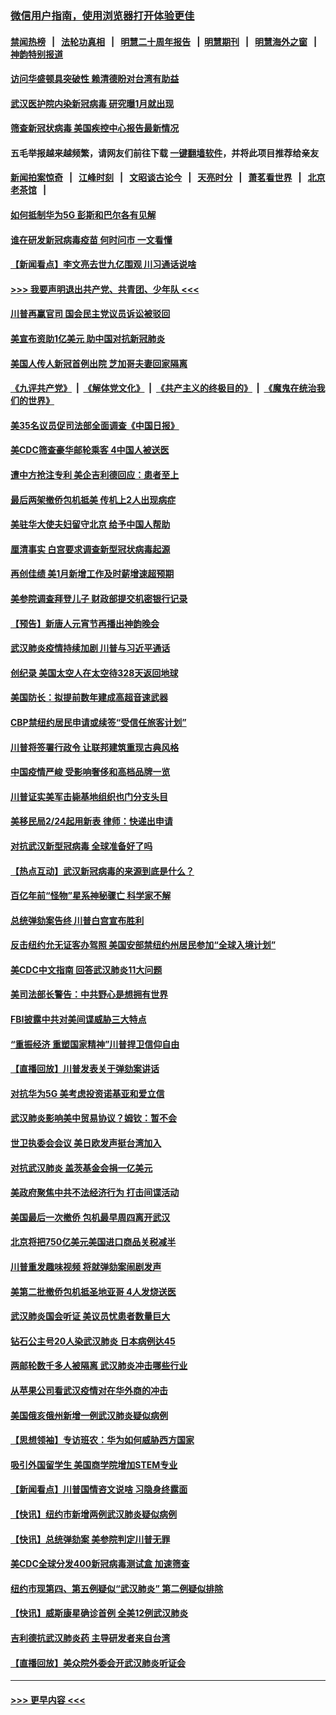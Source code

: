 ### [微信用户指南，使用浏览器打开体验更佳](https://github.com/gfw-breaker/banned-news1/blob/master/indexes/wechat-guide.md?t=0)
#### [禁闻热榜](热点新闻.md?t=0)  &nbsp;&nbsp;|&nbsp;&nbsp; [法轮功真相](https://github.com/gfw-breaker/truth/blob/master/README.md?t=0) &nbsp;&nbsp;|&nbsp;&nbsp; [明慧二十周年报告](https://github.com/gfw-breaker/mh-reports/blob/master/README.md?t=0) &nbsp;&nbsp;|&nbsp;&nbsp;[明慧期刊](https://github.com/gfw-breaker/mh-qikan) &nbsp;&nbsp;|&nbsp;&nbsp; [明慧海外之窗](https://github.com/gfw-breaker/mh-news/blob/master/README.md?t=0) &nbsp;&nbsp;|&nbsp;&nbsp; [神韵特别报道](https://github.com/gfw-breaker/mh-news/blob/master/shenyun.md?t=0)
#### [访问华盛顿具突破性 赖清德盼对台湾有助益](../pages/nsc412/n11853129.md?t=02081155) 
#### [武汉医护院内染新冠病毒 研究曝1月就出现](../pages/nsc412/n11852928.md?t=02081155) 
#### [筛查新冠状病毒 美国疾控中心报告最新情况](../pages/nsc412/n11853070.md?t=02081155) 
#### 五毛举报越来越频繁，请网友们前往下载 [一键翻墙软件](https://github.com/gfw-breaker/ssr-accounts)，并将此项目推荐给亲友
#### [新闻拍案惊奇](https://github.com/gfw-breaker/banned-news1/blob/master/pages/link4.md) &nbsp;&nbsp;|&nbsp;&nbsp; [江峰时刻](https://github.com/gfw-breaker/banned-news1/blob/master/pages/link4.md) &nbsp;&nbsp;|&nbsp;&nbsp; [文昭谈古论今](https://github.com/gfw-breaker/banned-news1/blob/master/pages/link4.md) &nbsp;&nbsp;|&nbsp;&nbsp; [天亮时分](https://github.com/gfw-breaker/banned-news1/blob/master/pages/link4.md) &nbsp;&nbsp;|&nbsp;&nbsp; [萧茗看世界](https://github.com/gfw-breaker/banned-news1/blob/master/pages/link4.md) &nbsp;&nbsp;|&nbsp;&nbsp; [北京老茶馆](https://github.com/gfw-breaker/banned-news1/blob/master/pages/link4.md) &nbsp;&nbsp;|&nbsp;&nbsp; 
#### [如何抵制华为5G 彭斯和巴尔各有见解](../pages/nsc412/n11852535.md?t=02081155) 
#### [谁在研发新冠病毒疫苗 何时问市 一文看懂](../pages/nsc412/n11852840.md?t=02081155) 
#### [【新闻看点】李文亮去世九亿围观 川习通话说啥](../pages/nsc412/n11852360.md?t=02081155) 
#### [>>> 我要声明退出共产党、共青团、少年队 <<<](https://github.com/begood0513/goodnews/blob/master/quit/letter.md) 
#### [川普再赢官司 国会民主党议员诉讼被驳回](../pages/nsc412/n11852287.md?t=02081155) 
#### [美宣布资助1亿美元 助中国对抗新冠肺炎](../pages/nsc412/n11852531.md?t=02081155) 
#### [美国人传人新冠首例出院 芝加哥夫妻回家隔离](../pages/nsc412/n11852452.md?t=02081155) 
#### [《九评共产党》](https://github.com/begood0513/9ping.md/blob/master/README.md) &nbsp;|&nbsp; [《解体党文化》](../../../../jtdwh.md/blob/master/README.md)  &nbsp;|&nbsp; [《共产主义的终极目的》](../../../../gczydzjmd.md/blob/master/README.md) &nbsp;|&nbsp; [《魔鬼在统治我们的世界》](../../../../mgztzwmdsj.md/blob/master/README.md) 
#### [美35名议员促司法部全面调查《中国日报》](../pages/nsc412/n11852435.md?t=02081155) 
#### [美CDC筛查豪华邮轮乘客 4中国人被送医](../pages/nsc412/n11852085.md?t=02081155) 
#### [遭中方抢注专利 美企吉利德回应：患者至上](../pages/nsc412/n11852037.md?t=02081155) 
#### [最后两架撤侨包机抵美 传机上2人出现病症](../pages/nsc412/n11852173.md?t=02081155) 
#### [美驻华大使夫妇留守北京 给予中国人帮助](../pages/nsc412/n11852165.md?t=02081155) 
#### [厘清事实 白宫要求调查新型冠状病毒起源](../pages/nsc412/n11852106.md?t=02081155) 
#### [再创佳绩 美1月新增工作及时薪增速超预期](../pages/nsc412/n11852174.md?t=02081155) 
#### [美参院调查拜登儿子 财政部提交机密银行记录](../pages/nsc412/n11851808.md?t=02081155) 
#### [【预告】新唐人元宵节再播出神韵晚会](../pages/nsc412/n11843192.md?t=02081155) 
#### [武汉肺炎疫情持续加剧 川普与习近平通话](../pages/nsc412/n11851613.md?t=02081155) 
#### [创纪录 美国太空人在太空待328天返回地球](../pages/nsc412/n11851266.md?t=02081155) 
#### [美国防长：拟提前数年建成高超音速武器](../pages/nsc412/n11850959.md?t=02081155) 
#### [CBP禁纽约居民申请或续签“受信任旅客计划”](../pages/nsc412/n11850857.md?t=02081155) 
#### [川普将签署行政令 让联邦建筑重现古典风格](../pages/nsc412/n11850654.md?t=02081155) 
#### [中国疫情严峻 受影响奢侈和高档品牌一览](../pages/nsc412/n11850319.md?t=02081155) 
#### [川普证实美军击毙基地组织也门分支头目](../pages/nsc412/n11850383.md?t=02081155) 
#### [美移民局2/24起用新表 律师：快递出申请](../pages/nsc412/n11848220.md?t=02081155) 
#### [对抗武汉新型冠病毒 全球准备好了吗](../pages/nsc412/n11850142.md?t=02081155) 
#### [【热点互动】武汉新冠病毒的来源到底是什么？](../pages/nsc412/n11849749.md?t=02081155) 
#### [百亿年前“怪物”星系神秘骤亡 科学家不解](../pages/nsc412/n11849863.md?t=02081155) 
#### [总统弹劾案告终 川普白宫宣布胜利](../pages/nsc412/n11849985.md?t=02081155) 
#### [反击纽约允无证客办驾照  美国安部禁纽约州居民参加“全球入境计划”](../pages/nsc412/n11849828.md?t=02081155) 
#### [美CDC中文指南 回答武汉肺炎11大问题](../pages/nsc412/n11849703.md?t=02081155) 
#### [美司法部长警告：中共野心是想拥有世界](../pages/nsc412/n11849769.md?t=02081155) 
#### [FBI披露中共对美间谍威胁三大特点](../pages/nsc412/n11849700.md?t=02081155) 
#### [“重振经济 重塑国家精神”川普捍卫信仰自由](../pages/nsc412/n11849641.md?t=02081155) 
#### [【直播回放】川普发表关于弹劾案讲话](../pages/nsc412/n11849472.md?t=02081155) 
#### [对抗华为5G 美考虑投资诺基亚和爱立信](../pages/nsc412/n11849510.md?t=02081155) 
#### [武汉肺炎影响美中贸易协议？姆钦：暂不会](../pages/nsc412/n11849497.md?t=02081155) 
#### [世卫执委会会议 美日欧发声挺台湾加入](../pages/nsc412/n11849433.md?t=02081155) 
#### [对抗武汉肺炎 盖茨基金会捐一亿美元](../pages/nsc412/n11848953.md?t=02081155) 
#### [美政府聚焦中共不法经济行为 打击间谍活动](../pages/nsc412/n11849322.md?t=02081155) 
#### [美国最后一次撤侨 包机最早周四离开武汉](../pages/nsc412/n11849395.md?t=02081155) 
#### [北京将把750亿美元美国进口商品关税减半](../pages/nsc412/n11848896.md?t=02081155) 
#### [川普重发趣味视频 将就弹劾案闹剧发声](../pages/nsc412/n11848715.md?t=02081155) 
#### [美第二批撤侨包机抵圣地亚哥 4人发烧送医](../pages/nsc412/n11847923.md?t=02081155) 
#### [武汉肺炎国会听证 美议员忧患者数量巨大](../pages/nsc412/n11844851.md?t=02081155) 
#### [钻石公主号20人染武汉肺炎 日本病例达45](../pages/nsc412/n11847823.md?t=02081155) 
#### [两邮轮数千多人被隔离 武汉肺炎冲击哪些行业](../pages/nsc412/n11847456.md?t=02081155) 
#### [从苹果公司看武汉疫情对在华外商的冲击](../pages/nsc412/n11847586.md?t=02081155) 
#### [美国俄亥俄州新增一例武汉肺炎疑似病例](../pages/nsc412/n11847714.md?t=02081155) 
#### [【思想领袖】专访班农：华为如何威胁西方国家](../pages/nsc412/n11847306.md?t=02081155) 
#### [吸引外国留学生 美国商学院增加STEM专业](../pages/nsc412/n11847417.md?t=02081155) 
#### [【新闻看点】川普国情咨文说啥 习隐身终露面](../pages/nsc412/n11847016.md?t=02081155) 
#### [【快讯】纽约市新增两例武汉肺炎疑似病例](../pages/nsc412/n11847250.md?t=02081155) 
#### [【快讯】总统弹劾案 美参院判定川普无罪](../pages/nsc412/n11847316.md?t=02081155) 
#### [美CDC全球分发400新冠病毒测试盒 加速筛查](../pages/nsc412/n11847260.md?t=02081155) 
#### [纽约市现第四、第五例疑似“武汉肺炎”   第二例疑似排除](../pages/nsc412/n11847332.md?t=02081155) 
#### [【快讯】威斯康星确诊首例 全美12例武汉肺炎](../pages/nsc412/n11847162.md?t=02081155) 
#### [吉利德抗武汉肺炎药 主导研发者来自台湾](../pages/nsc412/n11847064.md?t=02081155) 
#### [【直播回放】美众院外委会开武汉肺炎听证会](../pages/nsc412/n11846727.md?t=02081155) 

----
#### [ >>> 更早内容 <<< ](../indexes/nsc412-earlier.md)
